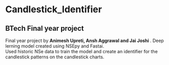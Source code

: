 # Candlestick_Identifier
## BTech Final year project
Final year project by <b> Animesh Upreti, Ansh Aggrawal and Jai Joshi </b>. Deep lerning model created using NSEpy and Fastai. <br>
Used historic NSe data to train the model and create an identifier for the candlestick patterns on the candlestick charts.
